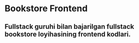 # Bookstore Frontend
## Fullstack guruhi bilan bajarilgan fullstack bookstore loyihasining frontend kodlari.